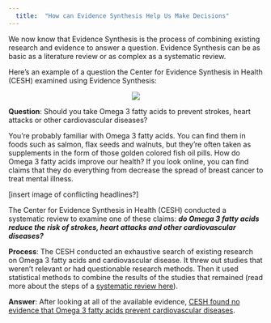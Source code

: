 ```yaml
---
  title:  "How can Evidence Synthesis Help Us Make Decisions"
---
```



We now know that Evidence Synthesis is the process of combining existing research and evidence to answer a question. Evidence Synthesis can be as basic as a literature review or as complex as a systematic review. 

Here’s an example of a question the Center for Evidence Synthesis in Health (CESH) examined using Evidence Synthesis:


<center>
<img src="{{site.baseurl}}/img/fishoil.jpg" >
</center>


**Question**: Should you take Omega 3 fatty acids to prevent strokes, heart attacks or other cardiovascular diseases? 

You’re probably familiar with Omega 3 fatty acids. You can find them in foods such as salmon, flax seeds and walnuts, but they’re often taken as supplements in the form of those golden colored fish oil pills. How do Omega 3 fatty acids improve our health? If you look online, you can find claims that they do everything from decrease the spread of breast cancer to treat mental illness. 


[insert image of conflicting headlines?]

The Center for Evidence Synthesis in Health (CESH) conducted a systematic review to examine one of these claims: ***do Omega 3 fatty acids reduce the risk of strokes, heart attacks and other cardiovascular diseases?*** 

**Process**: The CESH conducted an exhaustive search of existing research on Omega 3 fatty acids and cardiovascular disease. It threw out studies that weren’t relevant or had questionable research methods. Then it used statistical methods to combine the results of the studies that remained (read more about the steps of a [systematic review here]()). 

**Answer**: After looking at all of the available evidence, [CESH found no evidence that Omega 3 fatty acids prevent cardiovascular diseases](https://www.effectivehealthcare.ahrq.gov/ehc/products/609/2262/fatty-acids-cardiovascular-disease-report-160913.pdf).

